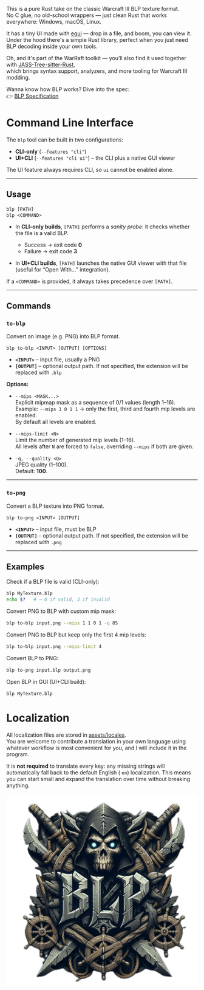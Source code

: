 This is a pure Rust take on the classic Warcraft III BLP texture format.  
No C glue, no old-school wrappers — just clean Rust that works everywhere: Windows, macOS, Linux.

It has a tiny UI made with [egui](https://github.com/emilk/egui) — drop in a file, and boom, you can view it.  
Under the hood there's a simple Rust library, perfect when you just need BLP decoding inside your own tools.

Oh, and it's part of the WarRaft toolkit — you’ll also find it used together
with [JASS-Tree-sitter-Rust](https://github.com/WarRaft/JASS-Tree-sitter-Rust),  
which brings syntax support, analyzers, and more tooling for Warcraft III modding.

Wanna know how BLP works? Dive into the spec:  
👉 [BLP Specification](https://github.com/WarRaft/BLP)

# Command Line Interface

The `blp` tool can be built in two configurations:

- **CLI-only** (`--features "cli"`)
- **UI+CLI** (`--features "cli ui"`) – the CLI plus a native GUI viewer

The UI feature always requires CLI, so `ui` cannot be enabled alone.

---

## Usage

```text
blp [PATH]
blp <COMMAND>
```

- In **CLI-only builds**, `[PATH]` performs a *sanity probe*: it checks whether the file is a valid BLP.

    - Success → exit code **0**
    - Failure → exit code **3**

- In **UI+CLI builds**, `[PATH]` launches the native GUI viewer with that file (useful for “Open With…” integration).

If a `<COMMAND>` is provided, it always takes precedence over `[PATH]`.

---

## Commands

### `to-blp`

Convert an image (e.g. PNG) into BLP format.

```text
blp to-blp <INPUT> [OUTPUT] [OPTIONS]
```

- **`<INPUT>`** – input file, usually a PNG
- **`[OUTPUT]`** – optional output path. If not specified, the extension will be replaced with `.blp`

**Options:**

- `--mips <MASK...>`  
  Explicit mipmap mask as a sequence of 0/1 values (length 1–16).  
  Example: `--mips 1 0 1 1` → only the first, third and fourth mip levels are enabled.  
  By default all levels are enabled.

- `--mips-limit <N>`  
  Limit the number of generated mip levels (1–16).  
  All levels after `N` are forced to `false`, overriding `--mips` if both are given.

- `-q, --quality <Q>`  
  JPEG quality (1–100).  
  Default: **100**.

---

### `to-png`

Convert a BLP texture into PNG format.

```text
blp to-png <INPUT> [OUTPUT]
```

- **`<INPUT>`** – input file, must be BLP
- **`[OUTPUT]`** – optional output path. If not specified, the extension will be replaced with `.png`

---

## Examples

Check if a BLP file is valid (CLI-only):

```bash
blp MyTexture.blp
echo $?   # → 0 if valid, 3 if invalid
```

Convert PNG to BLP with custom mip mask:

```bash
blp to-blp input.png --mips 1 1 0 1 -q 85
```

Convert PNG to BLP but keep only the first 4 mip levels:

```bash
blp to-blp input.png --mips-limit 4
```

Convert BLP to PNG:

```bash
blp to-png input.blp output.png
```

Open BLP in GUI (UI+CLI build):

```bash
blp MyTexture.blp
```

# Localization

All localization files are stored in [assets/locales](https://github.com/WarRaft/blp-rs/tree/main/assets/locales).  
You are welcome to contribute a translation in your own language using whatever workflow is most convenient for you, and
I will include it in the program.

It is **not required** to translate every key: any missing strings will automatically fall back to the default English (
`en`) localization. This means you can start small and expand the translation over time without breaking anything.


<p align="center">
  <img src="https://raw.githubusercontent.com/WarRaft/blp/refs/heads/main/preview/logo.png" alt="BLP"/>
</p>